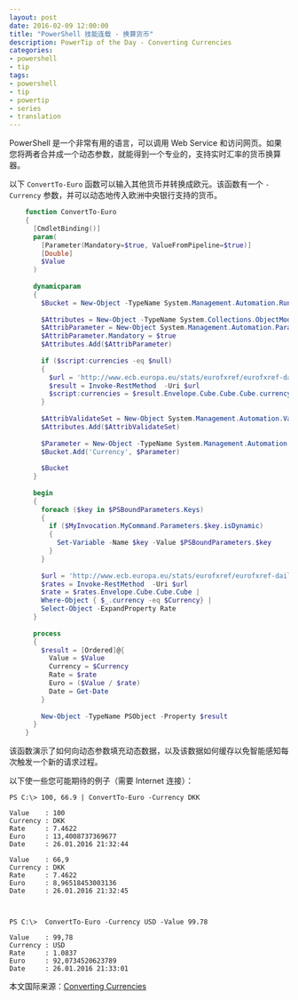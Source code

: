 ```yaml
---
layout: post
date: 2016-02-09 12:00:00
title: "PowerShell 技能连载 - 换算货币"
description: PowerTip of the Day - Converting Currencies
categories:
- powershell
- tip
tags:
- powershell
- tip
- powertip
- series
- translation
---
```

PowerShell 是一个非常有用的语言，可以调用 Web Service 和访问网页。如果您将两者合并成一个动态参数，就能得到一个专业的，支持实时汇率的货币换算器。

以下 `ConvertTo-Euro` 函数可以输入其他货币并转换成欧元。该函数有一个 `-Currency` 参数，并可以动态地传入欧洲中央银行支持的货币。

```powershell
    function ConvertTo-Euro
    {
      [CmdletBinding()]
      param(
        [Parameter(Mandatory=$true, ValueFromPipeline=$true)]
        [Double]
        $Value
      )
    
      dynamicparam
      {
        $Bucket = New-Object -TypeName System.Management.Automation.RuntimeDefinedParameterDictionary
    
        $Attributes = New-Object -TypeName System.Collections.ObjectModel.Collection[System.Attribute]    
        $AttribParameter = New-Object System.Management.Automation.ParameterAttribute
        $AttribParameter.Mandatory = $true
        $Attributes.Add($AttribParameter)
        
        if ($script:currencies -eq $null)
        {
          $url = 'http://www.ecb.europa.eu/stats/eurofxref/eurofxref-daily.xml'
          $result = Invoke-RestMethod  -Uri $url
          $script:currencies = $result.Envelope.Cube.Cube.Cube.currency
        }
        
        $AttribValidateSet = New-Object System.Management.Automation.ValidateSetAttribute($script:currencies)
        $Attributes.Add($AttribValidateSet)
    
        $Parameter = New-Object -TypeName System.Management.Automation.RuntimeDefinedParameter('Currency',[String], $Attributes)
        $Bucket.Add('Currency', $Parameter)
    
        $Bucket
      }
    
      begin
      {
        foreach ($key in $PSBoundParameters.Keys)
        {
          if ($MyInvocation.MyCommand.Parameters.$key.isDynamic)
          {
            Set-Variable -Name $key -Value $PSBoundParameters.$key
          }
        }
      
        $url = 'http://www.ecb.europa.eu/stats/eurofxref/eurofxref-daily.xml'
        $rates = Invoke-RestMethod  -Uri $url
        $rate = $rates.Envelope.Cube.Cube.Cube | 
        Where-Object { $_.currency -eq $Currency} |
        Select-Object -ExpandProperty Rate
      }
    
      process
      {
        $result = [Ordered]@{
          Value = $Value
          Currency = $Currency
          Rate = $rate
          Euro = ($Value / $rate)
          Date = Get-Date
        }
        
        New-Object -TypeName PSObject -Property $result
      }
    }
```

该函数演示了如何向动态参数填充动态数据，以及该数据如何缓存以免智能感知每次触发一个新的请求过程。


以下使一些您可能期待的例子（需要 Internet 连接）：

    PS C:\> 100, 66.9 | ConvertTo-Euro -Currency DKK

    Value    : 100
    Currency : DKK
    Rate     : 7.4622
    Euro     : 13,4008737369677
    Date     : 26.01.2016 21:32:44
    
    Value    : 66,9
    Currency : DKK
    Rate     : 7.4622
    Euro     : 8,96518453003136
    Date     : 26.01.2016 21:32:45



    PS C:\>  ConvertTo-Euro -Currency USD -Value 99.78

    Value    : 99,78
    Currency : USD
    Rate     : 1.0837
    Euro     : 92,0734520623789
    Date     : 26.01.2016 21:33:01

<!--more-->
本文国际来源：[Converting Currencies](http://community.idera.com/powershell/powertips/b/tips/posts/converting-currencies)
